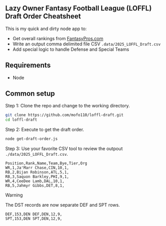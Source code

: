 ## Lazy Owner Fantasy Football League (LOFFL) Draft Order Cheatsheet

This is my quick and dirty node app to:

* Get overall rankings from [FantasyPros.com](https://www.fantasypros.com)
* Write an output comma delimited file CSV `.data/2025_LOFFL_Draft.csv`
* Add special logic to handle Defense and Special Teams

## Requirements

* Node

## Common setup

Step 1: Clone the repo and change to the working directory.

```bash
git clone https://github.com/mofo110/loffl-draft.git
cd loffl-draft
```
Step 2: Execute to get the draft order.

```bash
node get-draft-order.js
```

Step 3: Use your favorite CSV tool to review the outpout `./data/2025_LOFFL_Draft.csv`.

```console
Position,Rank,Name,Team,Bye,Tier,Org
WR,1,Ja'Marr Chase,CIN,10,1,
RB,2,Bijan Robinson,ATL,5,1,
RB,3,Saquon Barkley,PHI,9,1,
WR,4,CeeDee Lamb,DAL,10,1,
RB,5,Jahmyr Gibbs,DET,8,1,
```

> [!WARNING]
> The DST records are now separate DEF and SPT rows.

```console
DEF,153,DEN DEF,DEN,12,9,
SPT,153,DEN SPT,DEN,12,9,
```